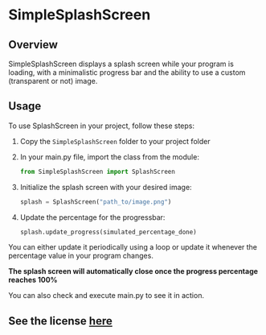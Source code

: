 # SimpleSplashScreen

## Overview
SimpleSplashScreen displays a splash screen while your program is loading, with a minimalistic progress bar and the ability to use a custom (transparent or not) image.

## Usage
To use SplashScreen in your project, follow these steps:

1. Copy the `SimpleSplashScreen` folder to your project folder

2. In your main.py file, import the class from the module:
    ```python
    from SimpleSplashScreen import SplashScreen
    ```
3. Initialize the splash screen with your desired image:
    ```python
    splash = SplashScreen("path_to/image.png")
    ```
4. Update the percentage for the progressbar:
    ```python
    splash.update_progress(simulated_percentage_done)
    ```

You can either update it periodically using a loop or update it whenever the percentage value in your program changes.

**The splash screen will automatically close once the progress percentage reaches 100%**

You can also check and execute main.py to see it in action.

## See the license [here](LICENSE)
